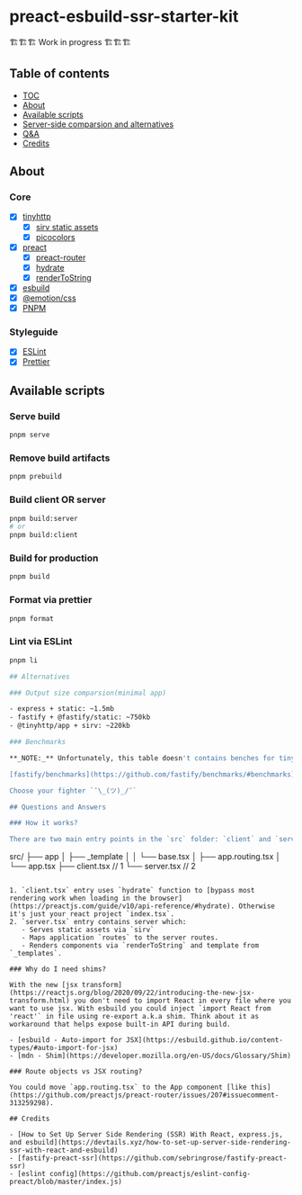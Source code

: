 # preact-esbuild-ssr-starter-kit

🏗🏗🏗 Work in progress 🏗🏗🏗

## Table of contents

- [TOC](#table-of-contents)
- [About](#about)
- [Available scripts](#available-scripts)
- [Server-side comparsion and alternatives](#server-side-comparsion-and-alternatives)
- [Q&A](#questions-and-answers)
- [Credits](#credits)

## About

### Core

- [x] [tinyhttp](https://github.com/tinyhttp/tinyhttp)
  - [x] [sirv static assets](https://github.com/lukeed/sirv/tree/master/packages/sirv)
  - [x] [picocolors](https://github.com/alexeyraspopov/picocolors)
- [x] [preact](https://github.com/preactjs/preact)
  - [x] [preact-router](https://github.com/preactjs/preact-router)
  - [x] [hydrate](https://preactjs.com/guide/v10/api-reference/#hydrate)
  - [x] [renderToString](https://preactjs.com/guide/v10/api-reference/#hydrate)
- [x] [esbuild](https://github.com/evanw/esbuild)
- [x] [@emotion/css](https://emotion.sh/docs/@emotion/css)
- [x] [PNPM](https://pnpm.io/)

### Styleguide

- [x] [ESLint](https://eslint.org/)
- [x] [Prettier](https://prettier.io/)

## Available scripts

### Serve build

```bash
pnpm serve
```

### Remove build artifacts

```bash
pnpm prebuild
```

### Build client OR server

```bash
pnpm build:server
# or
pnpm build:client
```

### Build for production

```bash
pnpm build
```

### Format via prettier

```bash
pnpm format
```

### Lint via ESLint

```bash
pnpm li

## Alternatives

### Output size comparsion(minimal app)

- express + static: ~1.5mb
- fastify + @fastify/static: ~750kb
- @tinyhttp/app + sirv: ~220kb

### Benchmarks

**_NOTE:_** Unfortunately, this table doesn't contains benches for tinyhttp

[fastify/benchmarks](https://github.com/fastify/benchmarks/#benchmarks)

Choose your fighter `¯\_(ツ)_/¯`

## Questions and Answers

### How it works?

There are two main entry points in the `src` folder: `client` and `server`

```

src/
├── app
│ ├── \_template
│ │ └── base.tsx
│ ├── app.routing.tsx
│ └── app.tsx
├── client.tsx // 1
└── server.tsx // 2

```

1. `client.tsx` entry uses `hydrate` function to [bypass most rendering work when loading in the browser](https://preactjs.com/guide/v10/api-reference/#hydrate). Otherwise it's just your react project `index.tsx`.
2. `server.tsx` entry contains server which:
   - Serves static assets via `sirv`
   - Maps application `routes` to the server routes.
   - Renders components via `renderToString` and template from `_templates`.

### Why do I need shims?

With the new [jsx transform](https://reactjs.org/blog/2020/09/22/introducing-the-new-jsx-transform.html) you don't need to import React in every file where you want to use jsx. With esbuild you could inject `import React from 'react'` in file using re-export a.k.a shim. Think about it as workaround that helps expose built-in API during build.

- [esbuild - Auto-import for JSX](https://esbuild.github.io/content-types/#auto-import-for-jsx)
- [mdn - Shim](https://developer.mozilla.org/en-US/docs/Glossary/Shim)

### Route objects vs JSX routing?

You could move `app.routing.tsx` to the App component [like this](https://github.com/preactjs/preact-router/issues/207#issuecomment-313259298).

## Credits

- [How to Set Up Server Side Rendering (SSR) With React, express.js, and esbuild](https://devtails.xyz/how-to-set-up-server-side-rendering-ssr-with-react-and-esbuild)
- [fastify-preact-ssr](https://github.com/sebringrose/fastify-preact-ssr)
- [eslint config](https://github.com/preactjs/eslint-config-preact/blob/master/index.js)
```
